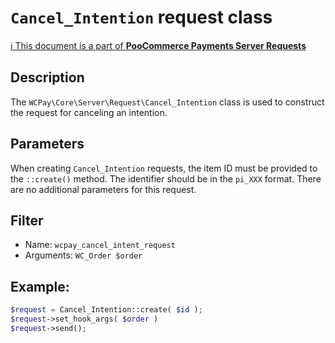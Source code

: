 # `Cancel_Intention` request class

[ℹ️ This document is a part of __PooCommerce Payments Server Requests__](../README.md)

## Description

The `WCPay\Core\Server\Request\Cancel_Intention` class is used to construct the request for canceling an intention.

## Parameters

When creating `Cancel_Intention` requests, the item ID must be provided to the `::create()` method. The identifier should be in the `pi_XXX` format.
There are no additional parameters for this request.

## Filter

- Name: `wcpay_cancel_intent_request`
- Arguments: `WC_Order $order`

## Example:

```php
$request = Cancel_Intention::create( $id );
$request->set_hook_args( $order )
$request->send();
```
